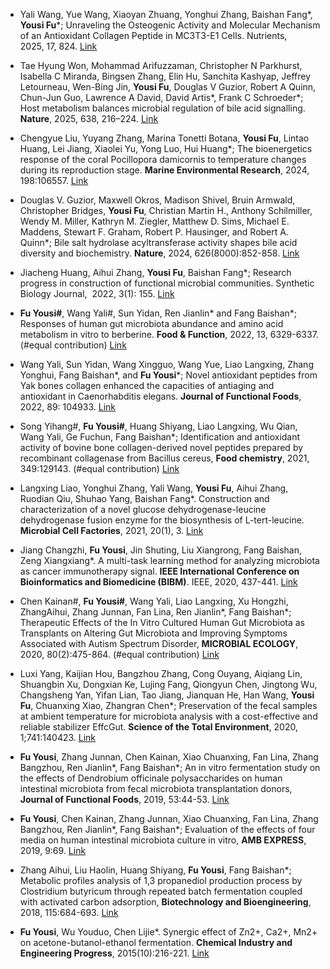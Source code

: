 * Yali Wang, Yue Wang, Xiaoyan Zhuang, Yonghui Zhang, Baishan Fang*, **Yousi Fu***; Unraveling the Osteogenic Activity and Molecular Mechanism of an Antioxidant Collagen Peptide in MC3T3-E1 Cells. Nutrients, 2025, 17, 824. [Link](https://www.mdpi.com/2072-6643/17/5/824)

* Tae Hyung Won, Mohammad Arifuzzaman, Christopher N Parkhurst, Isabella C Miranda, Bingsen Zhang, Elin Hu, Sanchita Kashyap, Jeffrey Letourneau, Wen-Bing Jin, **Yousi Fu**, Douglas V Guzior, Robert A Quinn, Chun-Jun Guo, Lawrence A David, David Artis*, Frank C Schroeder*; Host metabolism balances microbial regulation of bile acid signalling. **Nature**, 2025, 638, 216–224. [Link](https://www.nature.com/articles/s41586-024-08379-9)

* Chengyue Liu, Yuyang Zhang, Marina Tonetti Botana, **Yousi Fu**, Lintao Huang, Lei Jiang, Xiaolei Yu, Yong Luo, Hui Huang*; The bioenergetics response of the coral Pocillopora damicornis to temperature changes during its reproduction stage. **Marine Environmental Research**, 2024, 198:106557. [Link](https://doi.org/10.1016/j.marenvres.2024.106557)

* Douglas V. Guzior, Maxwell Okros, Madison Shivel, Bruin Armwald, Christopher Bridges, **Yousi Fu**, Christian Martin H., Anthony Schilmiller, Wendy M. Miller, Kathryn M. Ziegler, Matthew D. Sims, Michael E. Maddens, Stewart F. Graham, Robert P. Hausinger, and Robert A. Quinn*; Bile salt hydrolase acyltransferase activity shapes bile acid diversity and biochemistry. **Nature**, 2024, 626(8000):852-858. [Link](https://www.nature.com/articles/s41586-024-07017-8)

* Jiacheng Huang, Aihui Zhang, **Yousi Fu**, Baishan Fang*; Research progress in construction of functional microbial communities. Synthetic Biology Journal,  2022, 3(1): 155. [Link](https://doi.org/10.12211/2096-8280.2021-074)

* **Fu Yousi#**, Wang Yali#, Sun Yidan, Ren Jianlin* and Fang Baishan*; Responses of human gut microbiota abundance and amino acid metabolism in vitro to berberine. **Food & Function**, 2022, 13, 6329-6337. (#equal contribution) [Link](https://doi.org/10.1039/D1FO04003K)

* Wang Yali, Sun Yidan, Wang Xingguo, Wang Yue, Liao Langxing, Zhang Yonghui, Fang Baishan*, and **Fu Yousi***; Novel antioxidant peptides from Yak bones collagen enhanced the capacities of antiaging and antioxidant in Caenorhabditis elegans. **Journal of Functional Foods**, 2022, 89: 104933. [Link](https://doi.org/10.1016/j.jff.2022.104933)

* Song Yihang#, **Fu Yousi#**, Huang Shiyang, Liao Langxing, Wu Qian, Wang Yali, Ge Fuchun, Fang Baishan*; Identification and antioxidant activity of bovine bone collagen-derived novel peptides prepared by recombinant collagenase from Bacillus cereus, **Food chemistry**, 2021, 349:129143. (#equal contribution) [Link](https://doi.org/10.1016/j.foodchem.2021.129143)

* Langxing Liao, Yonghui Zhang, Yali Wang, **Yousi Fu**, Aihui Zhang, Ruodian Qiu, Shuhao Yang, Baishan Fang*. Construction and characterization of a novel glucose dehydrogenase-leucine dehydrogenase fusion enzyme for the biosynthesis of L-tert-leucine. **Microbial Cell Factories**, 2021, 20(1), 3. [Link](https://link.springer.com/article/10.1186/s12934-020-01501-2)

* Jiang Changzhi, **Fu Yousi**, Jin Shuting, Liu Xiangrong, Fang Baishan, Zeng Xiangxiang*. A multi-task learning method for analyzing microbiota as cancer immunotherapy signal. **IEEE International Conference on Bioinformatics and Biomedicine (BIBM)**. IEEE, 2020, 437-441. [Link](https://ieeexplore.ieee.org/abstract/document/9313509)

* Chen Kainan#, **Fu Yousi#**, Wang Yali, Liao Langxing, Xu Hongzhi, ZhangAihui, Zhang Junnan, Fan Lina, Ren Jianlin*, Fang Baishan*; Therapeutic Effects of the In Vitro Cultured Human Gut Microbiota as Transplants on Altering Gut Microbiota and Improving Symptoms Associated with Autism Spectrum Disorder, **MICROBIAL ECOLOGY**, 2020, 80(2):475-864. (#equal contribution) [Link](https://link.springer.com/article/10.1007/s00248-020-01494-w)

* Luxi Yang, Kaijian Hou, Bangzhou Zhang, Cong Ouyang, Aiqiang Lin, Shuangbin Xu, Dongxian Ke, Lujing Fang, Qiongyun Chen, Jingtong Wu, Changsheng Yan, Yifan Lian, Tao Jiang, Jianquan He, Han Wang, **Yousi Fu**, Chuanxing Xiao, Zhangran Chen*; Preservation of the fecal samples at ambient temperature for microbiota analysis with a cost-effective and reliable stabilizer EffcGut. **Science of the Total Environment**, 2020, 1;741:140423. [Link](https://doi.org/10.1016/j.scitotenv.2020.140423)

* **Fu Yousi**, Zhang Junnan, Chen Kainan, Xiao Chuanxing, Fan Lina, Zhang Bangzhou, Ren Jianlin*, Fang Baishan*; An in vitro fermentation study on the effects of Dendrobium officinale polysaccharides on human intestinal microbiota from fecal microbiota transplantation donors, **Journal of Functional Foods**, 2019, 53:44-53. [Link](https://doi.org/10.1016/j.jff.2018.12.005)

* **Fu Yousi**, Chen Kainan, Zhang Junnan, Xiao Chuanxing, Fan Lina, Zhang Bangzhou, Ren Jianlin*, Fang Baishan*; Evaluation of the effects of four media on human intestinal microbiota culture in vitro, **AMB EXPRESS**, 2019, 9:69. [Link](https://link.springer.com/article/10.1186/s13568-019-0790-9)

* Zhang Aihui, Liu Haolin, Huang Shiyang, **Fu Yousi**, Fang Baishan*; Metabolic profiles analysis of 1,3 propanediol production process by Clostridium butyricum through repeated batch fermentation coupled with activated carbon adsorption, **Biotechnology and Bioengineering**, 2018, 115:684-693. [Link](https://doi.org/10.1002/bit.26488)

* **Fu Yousi**, Wu Youduo, Chen Lijie*. Synergic effect of Zn2+, Ca2+, Mn2+ on acetone-butanol-ethanol fermentation. **Chemical Industry and Engineering Progress**, 2015(10):216-221. [Link](10.16085/j.issn.1000-6613.2015.10.031)

